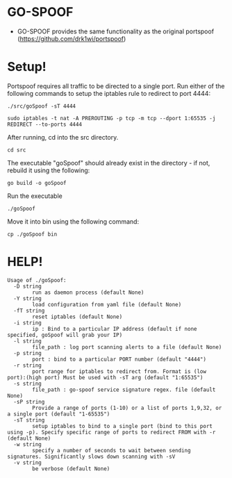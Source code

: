 # GO-SPOOF

- GO-SPOOF provides the same functionality as the original portspoof (https://github.com/drk1wi/portspoof)

# Setup!

Portspoof requires all traffic to be directed to a single port. 
Run either of the following commands to setup the iptables rule to redirect to port 4444:

```./src/goSpoof -sT 4444```

```sudo iptables -t nat -A PREROUTING -p tcp -m tcp --dport 1:65535 -j REDIRECT --to-ports 4444```

After running, cd into the src directory.

```cd src```

The executable "goSpoof" should already exist in the directory - if not, rebuild it using the following: 

```go build -o goSpoof```

Run the executable

```./goSpoof```

Move it into bin using the following command: 

```cp ./goSpoof bin```

# HELP!

```
Usage of ./goSpoof:
  -D string
        run as daemon process (default None)
  -Y string
        load configuration from yaml file (default None)
  -fT string
        reset iptables (default None)
  -i string
        ip : Bind to a particular IP address (default if none specified, goSpoof will grab your IP)
  -l string
        file_path : log port scanning alerts to a file (default None)
  -p string
        port : bind to a particular PORT number (default "4444")
  -r string
        port range for iptables to redirect from. Format is (low port):(high port) Must be used with -sT arg (default "1:65535")
  -s string
        file_path : go-spoof service signature regex. file (default None)
  -sP string
        Provide a range of ports (1-10) or a list of ports 1,9,32, or a single port (default "1-65535")
  -sT string
        setup iptables to bind to a single port (bind to this port using -p). Specify specific range of ports to redirect FROM with -r (default None)
  -w string
        specify a number of seconds to wait between sending signatures. Significantly slows down scanning with -sV
  -v string
        be verbose (default None)
```
